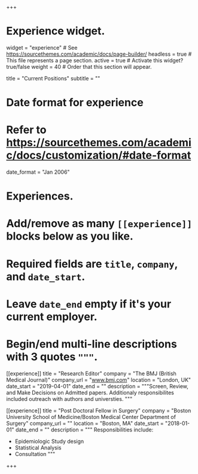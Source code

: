 +++
# Experience widget.
widget = "experience"  # See https://sourcethemes.com/academic/docs/page-builder/
headless = true  # This file represents a page section.
active = true  # Activate this widget? true/false
weight = 40  # Order that this section will appear.

title = "Current Positions"
subtitle = ""

# Date format for experience
#   Refer to https://sourcethemes.com/academic/docs/customization/#date-format
date_format = "Jan 2006"

# Experiences.
#   Add/remove as many `[[experience]]` blocks below as you like.
#   Required fields are `title`, `company`, and `date_start`.
#   Leave `date_end` empty if it's your current employer.
#   Begin/end multi-line descriptions with 3 quotes `"""`.

[[experience]]
  title = "Research Editor"
  company = "The BMJ (British Medical Journal)"
  company_url = "www.bmj.com"
  location = "London, UK"
  date_start = "2019-04-01"
  date_end = ""
  description = """Screen, Review, and Make Decisions on Admitted papers. Additionaly responsibilites included outreach with authors and universties.
  """
  
[[experience]]
  title = "Post Doctoral Fellow in Surgery"
  company = "Boston University School of Medicine/Boston Medical Center Department of Surgery"
  company_url = ""
  location = "Boston, MA"
  date_start = "2018-01-01"
  date_end = ""
  description = """
  Responsibilities include:
  
  * Epidemiologic Study design
  * Statistical Analysis
  * Consultation
  """

+++
